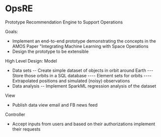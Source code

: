 # OpsRE
Prototype Recommendation Engine to Support Operations

Goals:
- Implement an end-to-end prototype demonstrating the concepts in the AMOS Paper "Integrating Machine Learning with Space Operations
- Design the prototype to be extensible

High Level Design:
Model
- Data sets
-- Create simple dataset of objects in orbit around Earth
--- Store those orbits in a SQL database
---- Element sets for orbits
---- Extrapolated positions and simulated (noisy) observations
- Data analysis
-- Implement SparkML regression analysis of the dataset

View
- Publish data view email and FB news feed

Controller
- Accept inputs from users and based on their authorizations implement their requests

